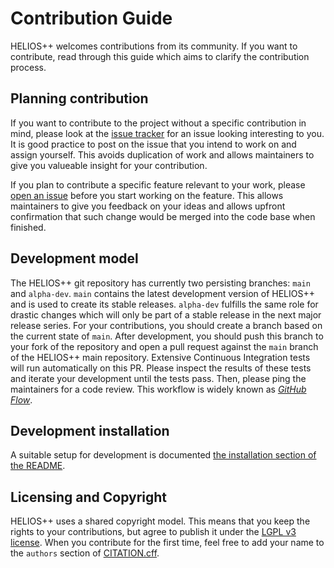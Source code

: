 # Contribution Guide

HELIOS++ welcomes contributions from its community. If you want to contribute, read through this guide which aims to clarify the contribution process.

## Planning contribution

If you want to contribute to the project without a specific contribution in mind, please look at the [issue tracker](https://github.com/3dgeo-heidelberg/helios/issues) for an issue looking interesting to you. It is good practice to post on the issue that you intend to work on and assign yourself. This avoids duplication of work and allows maintainers to give you valueable insight for your contribution.

If you plan to contribute a specific feature relevant to your work, please [open an issue](https://github.com/3dgeo-heidelberg/helios/issues/new/choose) before you start working on the feature. This allows maintainers to give you feedback on your ideas and allows upfront confirmation that such change would be merged into the code base when finished.

## Development model

The HELIOS++ git repository has currently two persisting branches: `main` and `alpha-dev`. `main` contains the latest development version of HELIOS++ and is used to create its stable releases. `alpha-dev` fulfills the same role for drastic changes which will only be part of a stable release in the next major release series. For your contributions, you should create a branch based on the current state of `main`. After development, you should push this branch to your fork of the repository and open a pull request against the `main` branch of the HELIOS++ main repository. Extensive Continuous Integration tests will run automatically on this PR. Please inspect the results of these tests and iterate your development until the tests pass. Then, please ping the maintainers for a code review. This workflow is widely known as [*GitHub Flow*](https://docs.github.com/en/get-started/using-github/github-flow).

## Development installation

A suitable setup for development is documented [the installation section of the README](https://github.com/3dgeo-heidelberg/helios?tab=readme-ov-file#development-installation).

## Licensing and Copyright

HELIOS++ uses a shared copyright model. This means that you keep the rights to your contributions, but agree to publish it under the [LGPL v3 license](https://github.com/3dgeo-heidelberg/helios/blob/main/COPYING.LESSER). When you contribute for the first time, feel free to add your name to the `authors` section of [CITATION.cff](https://github.com/3dgeo-heidelberg/helios/blob/main/CITATION.cff).
